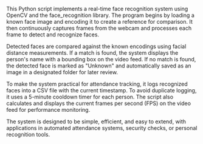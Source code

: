 This Python script implements a real-time face recognition system using OpenCV and the face_recognition library. The program begins by loading a known face image and encoding it to create a reference for comparison. It then continuously captures frames from the webcam and processes each frame to detect and recognize faces.

Detected faces are compared against the known encodings using facial distance measurements. If a match is found, the system displays the person's name with a bounding box on the video feed. If no match is found, the detected face is marked as "Unknown" and automatically saved as an image in a designated folder for later review.

To make the system practical for attendance tracking, it logs recognized faces into a CSV file with the current timestamp. To avoid duplicate logging, it uses a 5-minute cooldown timer for each person. The script also calculates and displays the current frames per second (FPS) on the video feed for performance monitoring.

The system is designed to be simple, efficient, and easy to extend, with applications in automated attendance systems, security checks, or personal recognition tools.

